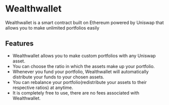 # Wealthwallet
Wealthwallet is a smart contract built on Ethereum powered by Uniswap that allows you to make unlimited portfolios easily

## Features
+ Wealthwallet allows you to make custom portfolios with any Uniswap asset.
+ You can choose the ratio in which the assets make up your portfolio.
+ Whenever you fund your portfolio, Wealthwallet will automatically distribute your funds to your chosen assets.
+ You can rebalance your portfolio(redistribute your assets to their respective ratios) at anytime.
+ It is completely free to use, there are no fees associated with Wealthwallet.
